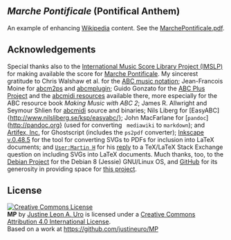 ## *Marche Pontificale* (Pontifical Anthem)

An example of enhancing [Wikipedia](https://wikipedia.org/) content.  See the [MarchePontificale.pdf](./HP-mp-cfg.pdf).

## Acknowledgements
Special thanks also to the [International Music Score Library Project (IMSLP)](http://imslp.org/) for making available the score for [Marche Pontificale](http://ks.imslp.net/files/imglnks/usimg/6/60/IMSLP258526-PMLP114725-Gounod_-_Marche_pontificale_ArrPf.pdf). My sincerest gratitude to Chris Walshaw et al. for the [ABC music notation](http://www.abcnotation.com);  Jean-Francois Moine for [abcm2ps](http://moinejf.free.fr/) and [abcmplugin](http://moinejf.free.fr/);  Guido Gonzato for the [ABC Plus Project](http://abcplus.sourceforge.net/) and the [abcmidi resources](http://abcplus.sourceforge.net/#abcMIDI) available there, more especially for the ABC resource book *Making Music with ABC 2*; James R. Allwright and Seymour Shlien for [abcmidi](http://abc.sourceforge.net/abcMIDI) source and binaries; Nils Liberg for [EasyABC]{http://www.nilsliberg.se/ksp/easyabc/}; John MacFarlane for [`pandoc`](http://pandoc.org} (used for converting ` mediawiki` to `markdown`); and [Artifex, Inc.](https://artifex.com) for Ghostscript (includes the `ps2pdf` converter); [Inkscape v.0.48.5](https://www.inkscape.org/) for the tool for converting SVGs to PDFs for inclusion into LaTeX documents; and [`User:Martin H`](https://tex.stackexchange.com/users/632/martin-h) for his [reply](https://tex.stackexchange.com/questions/2099/how-to-include-svg-diagrams-in-latex) to a TeX/LaTeX Stack Exchange question on including SVGs into LaTeX documents.  Much thanks, too, to the [Debian Project](https://www.debian.org) for the Debian 8 (Jessie) GNU/Linux OS, and [GitHub](https://github.org) for its generosity in providing space for [this project](https://github.com/justineuro/MP).   

## License
<a rel="license" href="http://creativecommons.org/licenses/by/4.0/"><img alt="Creative Commons License" style="border-width:0" src="https://i.creativecommons.org/l/by/4.0/80x15.png" /></a><br /><span xmlns:dct="http://purl.org/dc/terms/" property="dct:title"><b>MP</b></span> by <a xmlns:cc="http://creativecommons.org/ns#" href="https://github.com/justineuro/" property="cc:attributionName" rel="cc:attributionURL">Justine Leon A. Uro</a> is licensed under a <a rel="license" href="http://creativecommons.org/licenses/by/4.0/">Creative Commons Attribution 4.0 International License</a>.<br />Based on a work at <a xmlns:dct="http://purl.org/dc/terms/" href="https://github.com/justineuro/mdginabc2svg" rel="dct:source">https://github.com/justineuro/MP</a>
